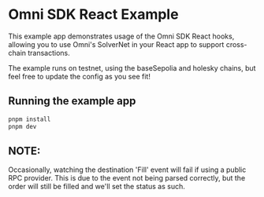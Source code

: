 # Omni SDK React Example

This example app demonstrates usage of the Omni SDK React hooks, allowing you to use Omni's SolverNet in your React app to support cross-chain transactions.

The example runs on testnet, using the baseSepolia and holesky chains, but feel free to update the config as you see fit!

## Running the example app

```bash
pnpm install
pnpm dev
```

## NOTE:

Occasionally, watching the destination 'Fill' event will fail if using a public RPC provider. This is due to the event not being parsed correctly, but the order will still be filled and we'll set the status as such.
